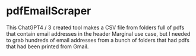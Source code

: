 # pdfEmailScraper
This ChatGPT4 / 3 created tool makes a CSV file from folders full of pdfs that contain email addresses in the header  Marginal use case, but I needed to grab hundreds of email addresses from a bunch of folders that had pdfs that had been printed from Gmail.
